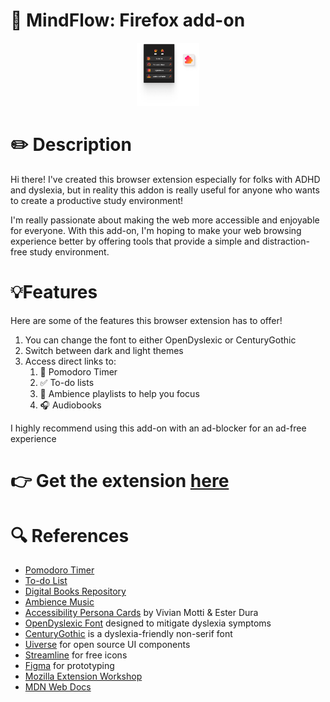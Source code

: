 # 🦊 MindFlow: Firefox add-on

<center>
    <img src='demo-addon.png' width="100px">
</center>

# ✏️ Description 
Hi there! I've created this browser extension especially for folks with ADHD and dyslexia, but in reality this addon is really useful for anyone who wants to create a productive study environment!

I'm really passionate about making the web more accessible and enjoyable for everyone. With this add-on, I'm hoping to make your web browsing experience better by offering tools that provide a simple and distraction-free study environment.

# 💡Features
Here are some of the features this browser extension has to offer!

1) You can change the font to either OpenDyslexic or CenturyGothic
2) Switch between dark and light themes
3) Access direct links to:
   1) 🍅 Pomodoro Timer
   2) ✅ To-do lists
   3) 🍃 Ambience playlists to help you focus
   4) 🎧 Audiobooks

I highly recommend using this add-on with an ad-blocker for an ad-free experience

# 👉 Get the extension [here](https://addons.mozilla.org/pt-PT/firefox/addon/accessible-adhd-dyslexia-addon/)

# 🔍 References

- [Pomodoro Timer](https://pomofocus.io/)
- [To-do List](https://tweek.so/)
- [Digital Books Repository](https://www.digitalbook.io/)
- [Ambience Music](https://www.youtube.com/@Lullablocks)
- [Accessibility Persona Cards](https://journals.gmu.edu/index.php/ITLCP/article/view/2516/1559) by Vivian Motti & Ester Dura
- [OpenDyslexic Font](https://opendyslexic.org/) designed to mitigate dyslexia symptoms
- [CenturyGothic](https://en.wikipedia.org/wiki/Century_Gothic) is a dyslexia-friendly non-serif font
- [Uiverse](https://uiverse.io/gharsh11032000/moody-dog-23) for open source UI components
- [Streamline](https://home.streamlinehq.com/) for free icons
- [Figma](https://www.figma.com/) for prototyping
- [Mozilla Extension Workshop](https://extensionworkshop.com/?utm_content=header-link&utm_medium=referral&utm_source=addons.mozilla.org) 
- [MDN Web Docs](https://developer.mozilla.org/en-US/)
